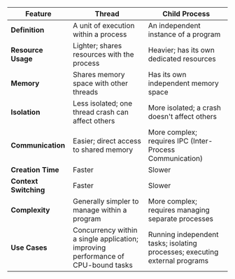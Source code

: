 | Feature               | Thread                                                                            | Child Process                                                               |
| --------------------- | --------------------------------------------------------------------------------- | --------------------------------------------------------------------------- |
| **Definition**        | A unit of execution within a process                                              | An independent instance of a program                                        |
| **Resource Usage**    | Lighter; shares resources with the process                                        | Heavier; has its own dedicated resources                                    |
| **Memory**            | Shares memory space with other threads                                            | Has its own independent memory space                                        |
| **Isolation**         | Less isolated; one thread crash can affect others                                 | More isolated; a crash doesn't affect others                                |
| **Communication**     | Easier; direct access to shared memory                                            | More complex; requires IPC (Inter-Process Communication)                    |
| **Creation Time**     | Faster                                                                            | Slower                                                                      |
| **Context Switching** | Faster                                                                            | Slower                                                                      |
| **Complexity**        | Generally simpler to manage within a program                                      | More complex; requires managing separate processes                          |
| **Use Cases**         | Concurrency within a single application; improving performance of CPU-bound tasks | Running independent tasks; isolating processes; executing external programs |
